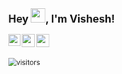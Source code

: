 ## Hey <img src="https://github.com/TheDudeThatCode/TheDudeThatCode/blob/master/Assets/Hi.gif" width="29px">, I'm Vishesh!

<a href="https://www.linkedin.com/in/visheshkumarsingh/">
  <img align="left" width="24px" src="https://cdn-icons-png.flaticon.com/512/174/174857.png"  />
</a>
<a href="mailto:visheshkrsinghofficial@gmail.com">
  <img align="left" width="26px" src="https://cdn-icons-png.flaticon.com/512/281/281769.png" />
</a>
<a href="https://www.instagram.com/damnitvishesh/">
  <img align="left" width="26px" src="https://upload.wikimedia.org/wikipedia/commons/thumb/a/a5/Instagram_icon.png/1024px-Instagram_icon.png" />
</a>
<br />
<br />

![visitors](https://visitor-badge.laobi.icu/badge?page_id=visheshks04.visheshks04)
